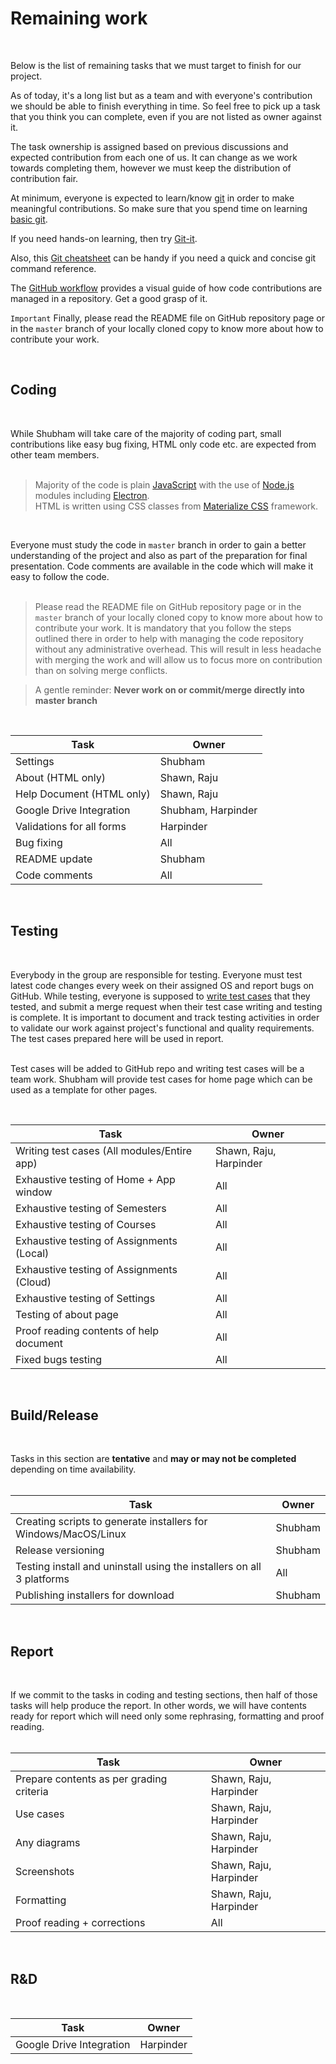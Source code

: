# Remaining work
<br>

Below is the list of remaining tasks that we must target to finish for our project.  

As of today, it's a long list but as a team and with everyone's contribution we should be able to finish everything in time. So feel free to pick up a task that you think you can complete, even if you are not listed as owner against it.  

The task ownership is assigned based on previous discussions and expected contribution from each one of us. It can change as we work towards completing them, however we must keep the distribution of contribution fair.  

At minimum, everyone is expected to learn/know [git](https://git-scm.com/) in order to make meaningful contributions. So make sure that you spend time on learning [basic git](https://rogerdudler.github.io/git-guide/).  

If you need hands-on learning, then try [Git-it](https://github.com/jlord/git-it-electron). 

Also, this [Git cheatsheet](https://www.atlassian.com/git/tutorials/atlassian-git-cheatsheet) can be handy if you need a quick and concise git command reference.  

The [GitHub workflow](https://guides.github.com/introduction/flow/) provides a visual guide of how code contributions are managed in a repository. Get a good grasp of it.  

`Important` Finally, please read the README file on GitHub repository page or in the `master` branch of your locally cloned copy to know more about how to contribute your work.

<br>

## Coding  
<br>

While Shubham will take care of the majority of coding part, small contributions like easy bug fixing, HTML only code etc. are expected from other team members.  
<br>

> Majority of the code is plain [JavaScript](https://www.w3schools.com/js/default.asp) with the use of [Node.js](https://www.w3schools.com/nodejs/nodejs_intro.asp) modules including [Electron](https://www.electronjs.org/).  
> HTML is written using CSS classes from [Materialize CSS](https://materializecss.com/) framework.  

<br>

Everyone must study the code in `master` branch in order to gain a better understanding of the project and also as part of the preparation for final presentation. Code comments are available in the code which will make it easy to follow the code.  
<br>

> Please read the README file on GitHub repository page or in the `master` branch of your locally cloned copy to know more about how to contribute your work. It is mandatory that you follow the steps outlined there in order to help with managing the code repository without any administrative overhead. This will result in less headache with merging the work and will allow us to focus more on contribution than on solving merge conflicts.  


> A gentle reminder: **Never work on or commit/merge directly into master branch**  

<br>

| Task                      | Owner             |
|---------------------------|-------------------|
| Settings                  | Shubham           |
| About (HTML only)         | Shawn, Raju       |
| Help Document (HTML only) | Shawn, Raju       |
| Google Drive Integration  | Shubham, Harpinder|
| Validations for all forms | Harpinder         |
| Bug fixing                | All               |
| README update             | Shubham           |
| Code comments             | All               |
<br>

## Testing
<br>

Everybody in the group are responsible for testing. Everyone must test latest code changes every week on their assigned OS and report bugs on GitHub. While testing, everyone is supposed to [write test cases](https://www.guru99.com/test-case.html) that they tested, and submit a merge request when their test case writing and testing is complete. It is important to document and track testing activities in order to validate our work against project's functional and quality requirements. The test cases prepared here will be used in report.  
<br>

Test cases will be added to GitHub repo and writing test cases will be a team work. Shubham will provide test cases for home page which can be used as a template for other pages.  

<br>

| Task                                        | Owner                  |
|---------------------------------------------|------------------------|
| Writing test cases (All modules/Entire app) | Shawn, Raju, Harpinder |
| Exhaustive testing of Home + App window     | All                    |
| Exhaustive testing of Semesters             | All                    |
| Exhaustive testing of Courses               | All                    |
| Exhaustive testing of Assignments (Local)   | All                    |
| Exhaustive testing of Assignments (Cloud)   | All                    |
| Exhaustive testing of Settings              | All                    |
| Testing of about page                       | All                    |
| Proof reading contents of help document     | All                    |
| Fixed bugs testing                          | All                    |  
<br>

## Build/Release
<br>

Tasks in this section are **tentative** and **may or may not be completed** depending on time availability.  
<br>

| Task                                                                  | Owner   |
|-----------------------------------------------------------------------|---------|
| Creating scripts to generate installers for Windows/MacOS/Linux       | Shubham |
| Release versioning                                                    | Shubham |
| Testing install and uninstall using the installers on all 3 platforms | All     |
| Publishing installers for download                                    | Shubham |  
<br>

## Report
<br>

If we commit to the tasks in coding and testing sections, then half of those tasks will help produce the report. In other words, we will have contents ready for report which will need only some rephrasing, formatting and proof reading.  
<br>

| Task                                     | Owner                  |
|------------------------------------------|------------------------|
| Prepare contents as per grading criteria | Shawn, Raju, Harpinder |
| Use cases                                | Shawn, Raju, Harpinder |
| Any diagrams                             | Shawn, Raju, Harpinder |
| Screenshots                              | Shawn, Raju, Harpinder |
| Formatting                               | Shawn, Raju, Harpinder |
| Proof reading + corrections              | All                    |  
<br>

## R&D
<br>

| Task                      | Owner     |
|---------------------------|-----------|
| Google Drive Integration  | Harpinder |
